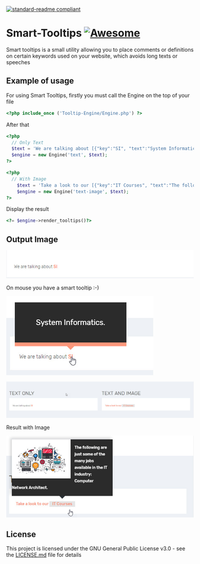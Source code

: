 [![standard-readme compliant](https://img.shields.io/badge/readme%20style-standard-brightgreen.svg?style=flat-square)](https://github.com/RichardLitt/standard-readme)
# Smart-Tooltips [![Awesome](https://cdn.rawgit.com/sindresorhus/awesome/d7305f38d29fed78fa85652e3a63e154dd8e8829/media/badge.svg)](https://github.com/sindresorhus/awesome)
Smart tooltips is a small utility allowing you to place comments or definitions on certain keywords used on your website, which avoids long texts or speeches

## Example of usage
For using Smart Tooltips, firstly you must call the Engine on the top of your file
```php
<?php include_once ('Tooltip-Engine/Engine.php') ?>
```

After that
```php
<?php
  // Only Text
  $text = 'We are talking about [{"key":"SI", "text":"System Informatics."}]';
  $engine = new Engine('text', $text);
?>
```
```php
<?php
  // With Image
	$text = 'Take a look to our [{"key":"IT Courses", "text":"The following are just some of the many jobs available in the IT industry: Computer Network Architect.", "image":"https://www.training.com.au/wp-content/uploads/career-in-technology-feature.png"}]';
	$engine = new Engine('text-image', $text);
?>
```
Display the result
```php
<?= $engine->render_tooltips()?>
```

## Output Image
![image 1](https://raw.githubusercontent.com/sabiduria/Smart-Tooltips/master/img/img1.jpg)

On mouse you have a smart tooltip :-)

![image 2](https://raw.githubusercontent.com/sabiduria/Smart-Tooltips/master/img/img2.jpg)

![image 4](https://raw.githubusercontent.com/sabiduria/Smart-Tooltips/master/img/img4.jpg)

Result with Image

![image 3](https://raw.githubusercontent.com/sabiduria/Smart-Tooltips/master/img/img3.jpg)

## License

This project is licensed under the GNU General Public License v3.0 - see the [LICENSE.md](LICENSE.md) file for details
